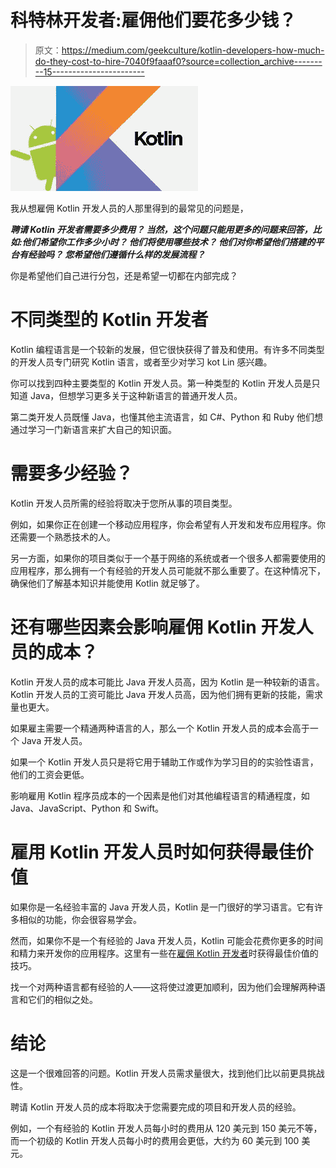 # 科特林开发者:雇佣他们要花多少钱？

> 原文：<https://medium.com/geekculture/kotlin-developers-how-much-do-they-cost-to-hire-7040f9faaaf0?source=collection_archive---------15----------------------->

![](img/bd7cb2dd2d221bbb646305302f953262.png)

我从想雇佣 Kotlin 开发人员的人那里得到的最常见的问题是，

***聘请 Kotlin 开发者需要多少费用？
当然，这个问题只能用更多的问题来回答，比如:他们希望你工作多少小时？
他们将使用哪些技术？
他们对你希望他们搭建的平台有经验吗？
您希望他们遵循什么样的发展流程？***

你是希望他们自己进行分包，还是希望一切都在内部完成？

# 不同类型的 Kotlin 开发者

Kotlin 编程语言是一个较新的发展，但它很快获得了普及和使用。有许多不同类型的开发人员专门研究 Kotlin 语言，或者至少对学习 kot Lin 感兴趣。

你可以找到四种主要类型的 Kotlin 开发人员。第一种类型的 Kotlin 开发人员是只知道 Java，但想学习更多关于这种新语言的普通开发人员。

第二类开发人员既懂 Java，也懂其他主流语言，如 C#、Python 和 Ruby 他们想通过学习一门新语言来扩大自己的知识面。

# 需要多少经验？

Kotlin 开发人员所需的经验将取决于您所从事的项目类型。

例如，如果你正在创建一个移动应用程序，你会希望有人开发和发布应用程序。你还需要一个熟悉技术的人。

另一方面，如果你的项目类似于一个基于网络的系统或者一个很多人都需要使用的应用程序，那么拥有一个有经验的开发人员可能就不那么重要了。在这种情况下，确保他们了解基本知识并能使用 Kotlin 就足够了。

# 还有哪些因素会影响雇佣 Kotlin 开发人员的成本？

Kotlin 开发人员的成本可能比 Java 开发人员高，因为 Kotlin 是一种较新的语言。Kotlin 开发人员的工资可能比 Java 开发人员高，因为他们拥有更新的技能，需求量也更大。

如果雇主需要一个精通两种语言的人，那么一个 Kotlin 开发人员的成本会高于一个 Java 开发人员。

如果一个 Kotlin 开发人员只是将它用于辅助工作或作为学习目的的实验性语言，他们的工资会更低。

影响雇用 Kotlin 程序员成本的一个因素是他们对其他编程语言的精通程度，如 Java、JavaScript、Python 和 Swift。

# 雇用 Kotlin 开发人员时如何获得最佳价值

如果你是一名经验丰富的 Java 开发人员，Kotlin 是一门很好的学习语言。它有许多相似的功能，你会很容易学会。

然而，如果你不是一个有经验的 Java 开发人员，Kotlin 可能会花费你更多的时间和精力来开发你的应用程序。这里有一些在[雇佣 Kotlin 开发者](https://www.pixelcrayons.com/hire-kotlin-developers)时获得最佳价值的技巧。

找一个对两种语言都有经验的人——这将使过渡更加顺利，因为他们会理解两种语言和它们的相似之处。

# 结论

这是一个很难回答的问题。Kotlin 开发人员需求量很大，找到他们比以前更具挑战性。

聘请 Kotlin 开发人员的成本将取决于您需要完成的项目和开发人员的经验。

例如，一个有经验的 Kotlin 开发人员每小时的费用从 120 美元到 150 美元不等，而一个初级的 Kotlin 开发人员每小时的费用会更低，大约为 60 美元到 100 美元。